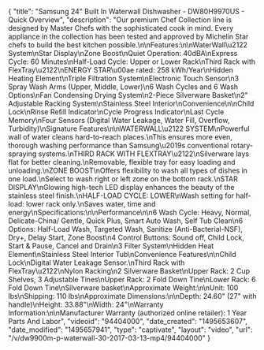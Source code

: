 {
    "title": "Samsung 24\" Built In Waterwall Dishwasher - DW80H9970US - Quick Overview",
    "description": "Our premium Chef Collection line is designed by Master Chefs with the sophisticated cook in mind. Every appliance in the collection has been tested and approved by Michelin Star chefs to build the best kitchen possible.\n\nFeatures:\n\nWaterWall\u2122 System\nStar Display\nZone Boost\nQuiet Operation: 40dBA\nExpress Cycle: 60 Minutes\nHalf-Load Cycle: Upper or Lower Rack\nThird Rack with FlexTray\u2122\nENERGY STAR\u00ae rated: 258 kWh\/Year\nHidden Heating Element\nTriple Filtration System\nElectronic Touch Sensor\n3 Spray Wash Arms (Upper, Middle, Lower)\n6 Wash Cycles and 6 Wash Options\nFan Condensing Drying System\n2-Piece Silverware Basket\n2\" Adjustable Racking System\nStainless Steel Interior\nConvenience\n\nChild Lock\nRinse Refill Indicator\nCycle Progress Indicator\nLast Cycle Memory\nFour Sensors (Digital Water Leakage, Water Fill, Overflow, Turbidity)\nSignature Features\n\nWATERWALL\u2122 SYSTEM\nPowerful wall of water cleans hard-to-reach places.\nThis ensures more even, thorough washing performance than Samsung\u2019s conventional rotary-spraying systems.\nTHIRD RACK WITH FLEXTRAY\u2122\nSilverware lays flat for better cleaning.\nRemovable, flexible tray for easy loading and unloading.\nZONE BOOST\nOffers flexibility to wash all types of dishes in one load.\nSelect to wash right or left zone on the bottom rack.\nSTAR DISPLAY\nGlowing high-tech LED display enhances the beauty of the stainless steel finish.\nHALF-LOAD CYCLE: LOWER\nWash setting for half-load: lower rack only.\nSaves water, time and energy\nSpecifications:\n\nPerformance\n\n6 Wash Cycle: Heavy, Normal, Delicate-China\/ Gentle, Quick Plus, Smart Auto Wash, Self Tub Clean\n6 Options: Half-Load Wash, Targeted Wash, Sanitize (Anti-Bacterial-NSF), Dry+, Delay Start, Zone Boost\n4 Control Buttons: Sound off, Child Lock, Start & Pause, Cancel and Drain\n3 Filter System\nHidden Heat Element\nStainless Steel Interior Tub\nConvenience Features\n\nChild Lock\nDigital Water Leakage Sensor.\nThird Rack with FlexTray\u2122\nNylon Racking\n2 Silverware Basket\nUpper Rack: 2 Cup Shelves, 3 Adjustable Tines\nUpper Rack: 2 Fold Down Tine\nLower Rack: 6 Fold Down Tine\nSilverware basket\nApproximate Weight:\n\nUnit: 100 lbs\nShipping: 110 lbs\nApproximate Dimensions:\n\nDepth: 24.60\" (27\" with handle)\nHeight: 33.88\"\nWidth: 24\"\nWarranty Information:\n\nManufacturer Warranty (authorized online retailer): 1 Year Parts And Labor",
    "videoid": "94404000",
    "date_created": "1495653607",
    "date_modified": "1495657941",
    "type": "captivate",
    "layout": "video",
    "url": "\/v\/dw9900m-p-waterwall-30-2017-03-13-mp4\/94404000"
}